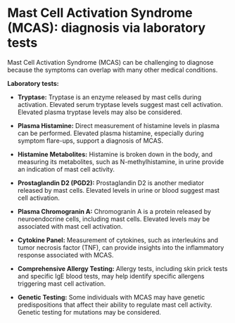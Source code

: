 
# Mast Cell Activation Syndrome (MCAS): diagnosis via laboratory tests

Mast Cell Activation Syndrome (MCAS) can be challenging to diagnose because the symptoms can overlap with many other medical conditions.

**Laboratory tests:**

* **Tryptase:** Tryptase is an enzyme released by mast cells during activation. Elevated serum tryptase levels suggest mast cell activation. Elevated plasma tryptase levels may also be considered.

* **Plasma Histamine:** Direct measurement of histamine levels in plasma can be performed. Elevated plasma histamine, especially during symptom flare-ups, support a diagnosis of MCAS.

* **Histamine Metabolites:** Histamine is broken down in the body, and measuring its metabolites, such as N-methylhistamine, in urine provide an indication of mast cell activity.

* **Prostaglandin D2 (PGD2):** Prostaglandin D2 is another mediator released by mast cells. Elevated levels in urine or blood suggest mast cell activation.

* **Plasma Chromogranin A:** Chromogranin A is a protein released by neuroendocrine cells, including mast cells. Elevated levels may be associated with mast cell activation.

* **Cytokine Panel:** Measurement of cytokines, such as interleukins and tumor necrosis factor (TNF), can provide insights into the inflammatory response associated with MCAS.

* **Comprehensive Allergy Testing:** Allergy tests, including skin prick tests and specific IgE blood tests, may help identify specific allergens triggering mast cell activation.

* **Genetic Testing:** Some individuals with MCAS may have genetic predispositions that affect their ability to regulate mast cell activity. Genetic testing for mutations may be considered.
